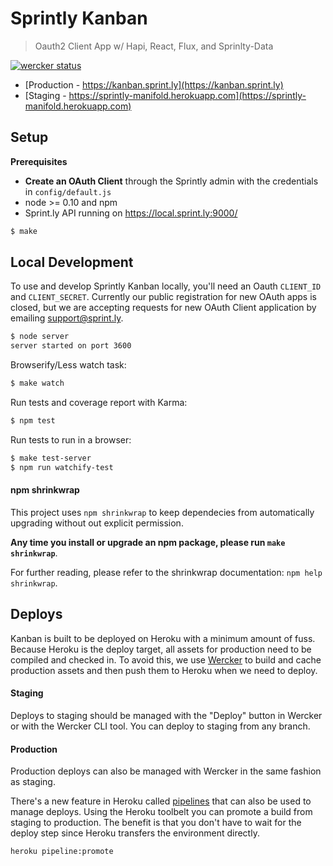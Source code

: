 # Sprintly Kanban

> Oauth2 Client App w/ Hapi, React, Flux, and Sprinlty-Data

[![wercker status](https://app.wercker.com/status/43e50b14b2bd09d40a96c8bb04b095c8/m/master "wercker status")](https://app.wercker.com/project/bykey/43e50b14b2bd09d40a96c8bb04b095c8)

* [Production - https://kanban.sprint.ly](https://kanban.sprint.ly)
* [Staging - https://sprintly-manifold.herokuapp.com](https://sprintly-manifold.herokuapp.com)

## Setup

**Prerequisites**

* **Create an OAuth Client** through the Sprintly admin with the credentials
in `config/default.js`
* node >= 0.10 and npm
* Sprint.ly API running on https://local.sprint.ly:9000/

```bash
$ make
```

## Local Development

To use and develop Sprintly Kanban locally, you'll need an Oauth `CLIENT_ID`
and `CLIENT_SECRET`. Currently our public registration for new OAuth apps is
closed, but we are accepting requests for new OAuth Client application by
emailing [support@sprint.ly](mailto:support@sprint.ly).

```bash
$ node server
server started on port 3600
```

Browserify/Less watch task:

```bash
$ make watch
```

Run tests and coverage report with Karma:

```bash
$ npm test
```

Run tests to run in a browser:

```bash
$ make test-server
$ npm run watchify-test
```

#### npm shrinkwrap

This project uses `npm shrinkwrap` to keep dependecies from automatically
upgrading without out explicit permission.

**Any time you install or upgrade an npm package, please run `make shrinkwrap`**.

For further reading, please refer to the shrinkwrap documentation: `npm help shrinkwrap`.

## Deploys

Kanban is built to be deployed on Heroku with a minimum amount of fuss. Because
Heroku is the deploy target, all assets for production need to be compiled and
checked in. To avoid this, we use
[Wercker](https://app.wercker.com/project/bykey/01a6dce093261e014308a7e7af9fd5c7)
to build and cache production assets and then push them to Heroku when we need
to deploy.

#### Staging

Deploys to staging should be managed with the "Deploy" button in Wercker or
with the Wercker CLI tool. You can deploy to staging from any branch.

#### Production

Production deploys can also be managed with Wercker in the same fashion as
staging.

There's a new feature in Heroku called
[pipelines](https://devcenter.heroku.com/articles/labs-pipelines) that can also
be used to manage deploys. Using the Heroku toolbelt you can promote a build
from staging to production. The benefit is that you don't have to wait for the
deploy step since Heroku transfers the environment directly.

```bash
heroku pipeline:promote
```
